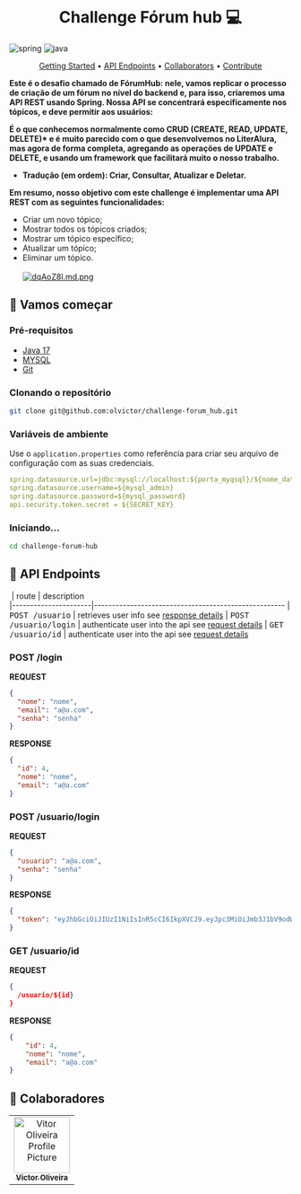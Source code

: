 
[JAVA_BADGE]:https://img.shields.io/badge/java-%23ED8B00.svg?style=for-the-badge&logo=openjdk&logoColor=white
[SPRING_BADGE]: https://img.shields.io/badge/spring-%236DB33F.svg?style=for-the-badge&logo=spring&logoColor=white


<h1 align="center" style="font-weight: bold;">Challenge Fórum hub 💻</h1>




![spring][SPRING_BADGE]
![java][JAVA_BADGE]


<p align="center">
 <a href="#started">Getting Started</a> • 
  <a href="#routes">API Endpoints</a> •
 <a href="#colab">Collaborators</a> •
 <a href="#contribute">Contribute</a>
</p>

<p >
<b>
Este é o desafio chamado de FórumHub: nele, vamos replicar o processo de criação de um fórum no nível do backend e, para isso, criaremos uma API REST usando Spring.
Nossa API se concentrará especificamente nos tópicos, e deve permitir aos usuários:

É o que conhecemos normalmente como CRUD (CREATE, READ, UPDATE, DELETE)* e é muito parecido com o que desenvolvemos no LiterAlura, mas agora de forma completa, agregando as operações de UPDATE e DELETE, e usando um framework que facilitará muito o nosso trabalho.

* Tradução (em ordem): Criar, Consultar, Atualizar e Deletar.

Em resumo, nosso objetivo com este challenge é implementar uma API REST com as seguintes funcionalidades:
</b>
</p>


- Criar um novo tópico;
- Mostrar todos os tópicos criados;
- Mostrar um tópico específico;
- Atualizar um tópico;
- Eliminar um tópico.
<br> </br>
[![dqAoZ8l.md.png](https://iili.io/dqAoZ8l.md.png)](https://freeimage.host/i/dqAoZ8l)


<h2 id="started">🚀 Vamos começar</h2>


<h3>Pré-requisitos</h3>


- [Java 17](https://www.oracle.com/java/technologies/downloads/#java17)
- [MYSQL](https://www.mysql.com/downloads/)
- [Git](https://git-scm.com/book/en/v2/Getting-Started-Installing-Git)

<h3>Clonando o repositório</h3>


```bash
git clone git@github.com:olvictor/challenge-forum_hub.git
```

<h3> Variáveis de ambiente</h2>

Use o `application.properties` como referência para criar seu arquivo de configuração  com as suas credenciais.

```yaml
spring.datasource.url=jdbc:mysql://localhost:${porta_myqsql}/${nome_database}
spring.datasource.username=${mysql_admin}
spring.datasource.password=${mysql_password}
api.security.token.secret = ${SECRET_KEY}
```

<h3>Iniciando...</h3>


```bash
cd challenge-forum-hub
``````


<h2 id="routes">📍 API Endpoints</h2>

​
| route               | description                                          
|----------------------|-----------------------------------------------------
| <kbd>POST /usuario</kbd>     | retrieves user info see [response details](#post-register-detail)
| <kbd>POST /usuario/login</kbd>     | authenticate user into the api see [request details](#post-auth-detail)
| <kbd>GET /usuario/id</kbd>     | authenticate user into the api see [request details](#post-auth-detail)

<h3 id="post-register-detail">POST /login</h3>

**REQUEST**
```json
{
  "nome": "nome",
  "email": "a@a.com",
  "senha": "senha"
}
```

**RESPONSE**
```json
{
  "id": 4,
  "nome": "nome",
  "email": "a@a.com"
}
```

<h3 id="post-auth-detail">POST /usuario/login </h3>

**REQUEST**
```json
{
  "usuario": "a@a.com",
  "senha": "senha"
}
```

**RESPONSE**
```json
{
  "token": "eyJhbGciOiJIUzI1NiIsInR5cCI6IkpXVCJ9.eyJpc3MiOiJmb3J1bV9odWIiLCJzdWIiOiJhQGEuY29tIiwiaWQiOjQsImV4cCI6MTcyMDczMTk4Nn0.8dJSIl-nfAnaTSoKWL7Q5AHohVs8VY1_5uV2fJ265Xs"
}
```

<h3 id="post-auth-detail">GET /usuario/id</h3>

**REQUEST**
```json
{
  /usuario/${id}
}
```

**RESPONSE**
```json
{
	"id": 4,
	"nome": "nome",
	"email": "a@a.com"
}
```

<h2 id="colab">🤝 Colaboradores</h2>


<table>
  <tr>
    <td align="center">
      <a href="#">
        <img src="https://avatars.githubusercontent.com/u/119861032?v=4" width="100px;" alt="Vitor Oliveira Profile Picture"/><br>
        <sub>
          <b>Victor Oliveira</b>
        </sub>
      </a>
    </td>
  </tr>
</table>
